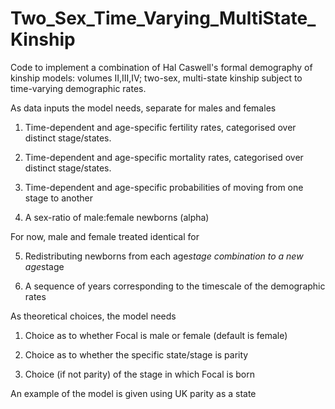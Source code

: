 # Two_Sex_Time_Varying_MultiState_Kinship

Code to implement a combination of Hal Caswell's formal demography of kinship models: volumes II,III,IV; two-sex, multi-state kinship 
subject to time-varying demographic rates.

As data inputs the model needs, separate for males and females

1) Time-dependent and age-specific fertility rates, categorised over distinct stage/states.

2) Time-dependent and age-specific mortality rates, categorised over distinct stage/states.

3) Time-dependent and age-specific probabilities of moving from one stage to another

4) A sex-ratio of male:female newborns (alpha)

For now, male and female treated identical for

5) Redistributing newborns from each age*stage combination to a new age*stage

6) A sequence of years corresponding to the timescale of the demographic rates 

As theoretical choices, the model needs

1) Choice as to whether Focal is male or female (default is female)

2) Choice as to whether the specific state/stage is parity

3) Choice (if not parity) of the stage in which Focal is born


An example of the model is given using UK parity as a state
